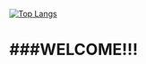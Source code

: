 [![Top Langs](https://github-readme-stats.vercel.app/api/top-langs/?username=cleberpereiraa&layout=compact)](https://github.com/anuraghazra/github-readme-stats)
<h1>###WELCOME!!!</h1>
